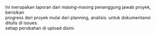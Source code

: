 Ini merupakan laporan dari masing-masing penanggung jawab proyek, berisikan<br/>
progress dari proyek mulai dari planning, analisis. untuk dokumentansi<br/>
ditulis di issues.<br/>
setiap perubahan di upload disini.

